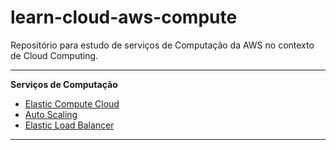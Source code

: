 # learn-cloud-aws-compute

Repositório para estudo de serviços de Computação da AWS no contexto de Cloud Computing.

---

**Serviços de Computação**

* [Elastic Compute Cloud](./ec2/)
* [Auto Scaling](./auto_scaling/)
* [Elastic Load Balancer](./elb/)

---